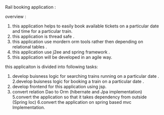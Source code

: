 Rail booking application :

overview :

1. this application helps to easily book available tickets on a particular date and time for a particular train.
2. this application is thread safe .
3. this application use mordern orm tools rather then depending on relational tables .
4. this application use j2ee and spring framework .
5. this application will be developed in an agile way.


this applicaiton is divided into following tasks:

1. develop buisness logic for searching trains running on a particular date .
2.develop buisness logic for booking a train on a particular date .
3. develop frontend for this application using jsp.
4.  convert relation Dao to Orm (hibernate and Jpa implementation)
5.convert the application so that it takes dependency from outside (Spring Ioc)
6.convert the application on spring based mvc Implementation.
